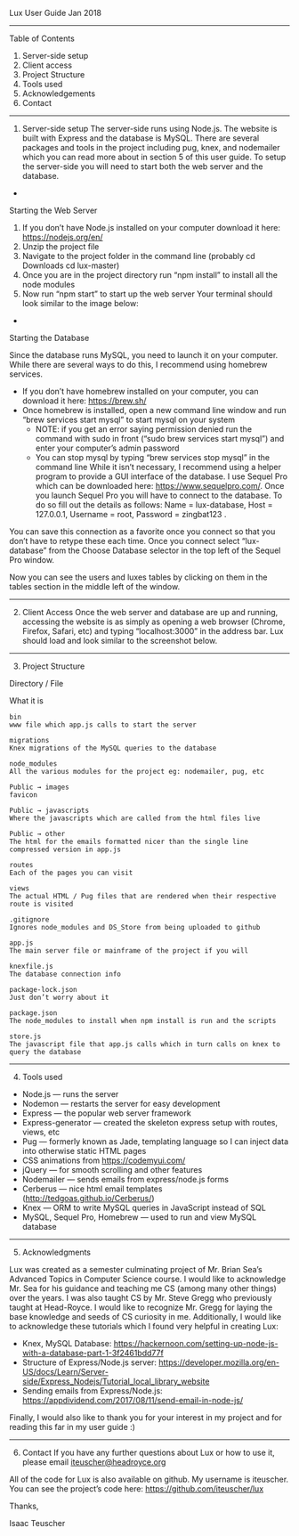 Lux User Guide
Jan 2018

________________

Table of Contents
1.  Server-side setup
2.  Client access
3.  Project Structure
4.  Tools used
5.  Acknowledgements
6.  Contact


________________
1.  Server-side setup
The server-side runs using Node.js. The website is built with Express and the database is MySQL. There are several packages and tools in the project including pug, knex, and nodemailer which you can read more about in section 5 of this user guide. 
To setup the server-side you will need to start both the web server and the database. 

-
Starting the Web Server
1. If you don’t have Node.js installed on your computer download it here: https://nodejs.org/en/ 
2. Unzip the project file
3. Navigate to the project folder in the command line (probably cd Downloads cd lux-master)
4. Once you are in the project directory run “npm install” to install all the node modules
5. Now run “npm start” to start up the web server
Your terminal should look similar to the image below:
  
-
Starting the Database

Since the database runs MySQL, you need to launch it on your computer. While there are several ways to do this, I recommend using homebrew services. 
* If you don’t have homebrew installed on your computer, you can download it here: https://brew.sh/ 
* Once homebrew is installed, open a new command line window and run “brew services start mysql” to start mysql on your system 
   * NOTE: if you get an error saying permission denied run the command with sudo in front (“sudo brew services start mysql”) and enter your computer’s admin password
   * You can stop mysql by typing “brew services stop mysql” in the command line
While it isn’t necessary, I recommend using a helper program to provide a GUI interface of the database. I use Sequel Pro which can be downloaded here: https://www.sequelpro.com/. Once you launch Sequel Pro you will have to connect to the database. To do so fill out the details as follows: Name = lux-database,  Host = 127.0.0.1,  Username = root,  Password = zingbat123 . 
  
You can save this connection as a favorite once you connect so that you don’t have to retype these each time. Once you connect select “lux-database” from the Choose Database selector in the top left of the Sequel Pro window. 

Now you can see the users and luxes tables by clicking on them in the tables section in the middle left of the window.



________________
2.  Client Access
Once the web server and database are up and running, accessing the website is as simply as opening a web browser (Chrome, Firefox, Safari, etc) and typing “localhost:3000” in the address bar. Lux should load and look similar to the screenshot below.
  


________________
3. Project Structure

Directory / File 

What it is

	bin
	www file which app.js calls to start the server

	migrations
	Knex migrations of the MySQL queries to the database

	node_modules 
	All the various modules for the project eg: nodemailer, pug, etc

	Public → images
	favicon 

	Public → javascripts
	Where the javascripts which are called from the html files live

	Public → other
	The html for the emails formatted nicer than the single line compressed version in app.js 

	routes
	Each of the pages you can visit

	views 
	The actual HTML / Pug files that are rendered when their respective route is visited

	.gitignore
	Ignores node_modules and DS_Store from being uploaded to github

	app.js
	The main server file or mainframe of the project if you will

	knexfile.js
	The database connection info

	package-lock.json
	Just don’t worry about it 

	package.json
	The node_modules to install when npm install is run and the scripts 

	store.js
	The javascript file that app.js calls which in turn calls on knex to query the database


________________
4. Tools used
* Node.js — runs the server
* Nodemon — restarts the server for easy development
* Express — the popular web server framework 
* Express-generator — created the skeleton express setup with routes, views, etc
* Pug — formerly known as Jade, templating language so I can inject data into otherwise static HTML pages
* CSS animations from https://codemyui.com/
* jQuery — for smooth scrolling and other features
* Nodemailer — sends emails from express/node.js forms
* Cerberus  — nice html email templates (http://tedgoas.github.io/Cerberus/)
* Knex — ORM to write MySQL queries in JavaScript instead of SQL
* MySQL, Sequel Pro, Homebrew — used to run and view MySQL database 


________________
5. Acknowledgments

Lux was created as a semester culminating project of Mr. Brian Sea’s Advanced Topics in Computer Science course. I would like to acknowledge Mr. Sea for his guidance and teaching me CS (among many other things) over the years.
I was also taught CS by Mr. Steve Gregg who previously taught at Head-Royce. I would like to recognize Mr. Gregg for laying the base knowledge and seeds of CS curiosity in me.
Additionally, I would like to acknowledge these tutorials which I found very helpful in creating Lux:

* Knex, MySQL Database: https://hackernoon.com/setting-up-node-js-with-a-database-part-1-3f2461bdd77f 
* Structure of Express/Node.js server: https://developer.mozilla.org/en-US/docs/Learn/Server-side/Express_Nodejs/Tutorial_local_library_website 
* Sending emails from Express/Node.js: https://appdividend.com/2017/08/11/send-email-in-node-js/ 

Finally, I would also like to thank you for your interest in my project and for reading this far in my user guide :)



________________
6. Contact 
If you have any further questions about Lux or how to use it, please email iteuscher@headroyce.org

All of the code for Lux is also available on github. My username is iteuscher. You can see the project’s code here: https://github.com/iteuscher/lux 


Thanks,

Isaac Teuscher
